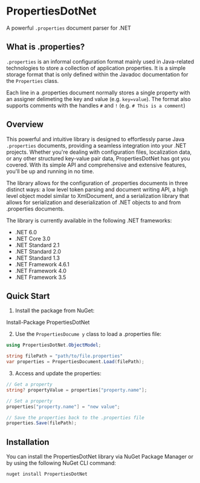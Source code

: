 # PropertiesDotNet
A powerful `.properties` document parser for .NET

## What is .properties?
`.properties` is an informal configuration format mainly used in Java-related technologies to store a collection of application properties. It is a simple storage format that is only defined within the Javadoc documentation for the `Properties` class.

Each line in a .properties document normally stores a single property with an assigner delimeting the key and value (e.g. `key=value`). The format also supports comments with the handles `#` and `!` (e.g. `# This is a comment`)

## Overview
This powerful and intuitive library is designed to effortlessly parse Java `.properties` documents, providing a seamless integration into your .NET projects. Whether you're dealing with configuration files, localization data, or any other structured key-value pair data, PropertiesDotNet has got you covered. With its simple API and comprehensive and extensive features, you'll be up and running in no time.

The library allows for the configuration of .properties documents in three distinct ways: a low level token parsing and document writing API, a high level object model similar to XmlDocument, and a serialization library that allows for serialization and deserialization of .NET objects to and from .properties documents.

The library is currently available in the following .NET frameworks:
 
* .NET 6.0 
* .NET Core 3.0
* .NET Standard 2.1
* .NET Standard 2.0
* .NET Standard 1.3
* .NET Framework 4.6.1
* .NET Framework 4.0
* .NET Framework 3.5

## Quick Start

1. Install the package from NuGet:

Install-Package PropertiesDotNet

2. Use the `PropertiesDocume y` class to load a .properties file:

```csharp
using PropertiesDotNet.ObjectModel;

string filePath = "path/to/file.properties"
var properties = PropertiesDocument.Load(filePath);
```

3. Access and update the properties:

```csharp
// Get a property
string? propertyValue = properties["property.name"];

// Set a property
properties["property.name"] = "new value";

// Save the properties back to the .properties file
properties.Save(filePath);
```

## Installation
You can install the PropertiesDotNet library via NuGet Package Manager or by using the following NuGet CLI command:
```bash
nuget install PropertiesDotNet
